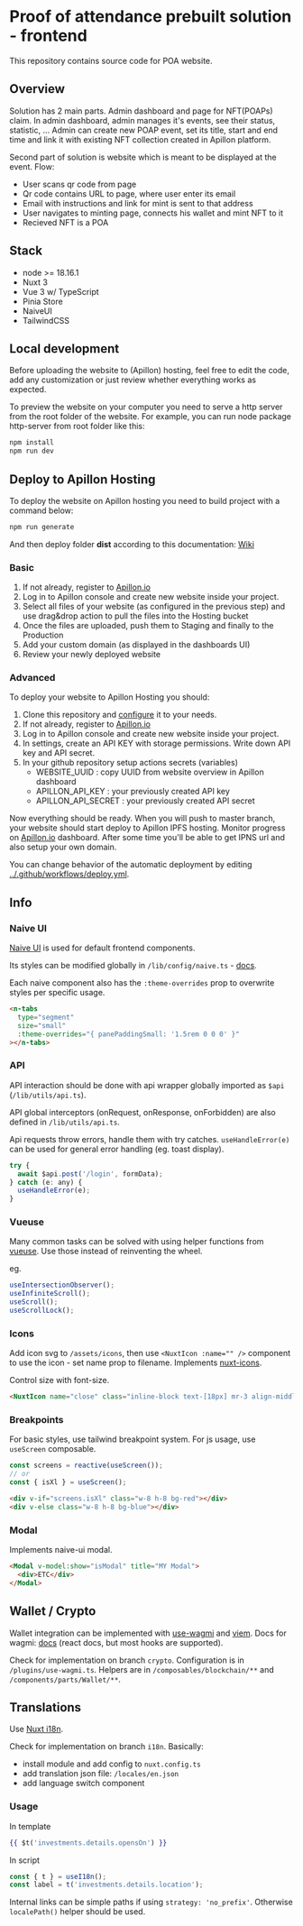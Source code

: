 # Proof of attendance prebuilt solution - frontend

This repository contains source code for POA website.

## Overview

Solution has 2 main parts. Admin dashboard and page for NFT(POAPs) claim.
In admin dashboard, admin manages it's events, see their status, statistic, ...
Admin can create new POAP event, set its title, start and end time and link it with existing NFT collection created in Apillon platform.

Second part of solution is website which is meant to be displayed at the event.
Flow:

- User scans qr code from page
- Qr code contains URL to page, where user enter its email
- Email with instructions and link for mint is sent to that address
- User navigates to minting page, connects his wallet and mint NFT to it
- Recieved NFT is a POA

## Stack

- node >= 18.16.1
- Nuxt 3
- Vue 3 w/ TypeScript
- Pinia Store
- NaiveUI
- TailwindCSS

## Local development

Before uploading the website to (Apillon) hosting, feel free to edit the code, add any customization or just review whether everything works as expected.

To preview the website on your computer you need to serve a http server from the root folder of the website. For example, you can run node package http-server from root folder like this:

```sh
npm install
npm run dev
```

## Deploy to Apillon Hosting

To deploy the website on Apillon hosting you need to build project with a command below:

```sh
npm run generate
```

And then deploy folder **dist** according to this documentation: [Wiki](https://wiki.apillon.io/build/3-hosting-api.html)

### Basic

1. If not already, register to [Apillon.io](https://app.apillon.io)
2. Log in to Apillon console and create new website inside your project.
3. Select all files of your website (as configured in the previous step) and use drag&drop action to pull the files into the Hosting bucket
4. Once the files are uploaded, push them to Staging and finally to the Production
5. Add your custom domain (as displayed in the dashboards UI)
6. Review your newly deployed website

### Advanced

To deploy your website to Apillon Hosting you should:

1. Clone this repository and [configure](#configure) it to your needs.
2. If not already, register to [Apillon.io](https://app.apillon.io)
3. Log in to Apillon console and create new website inside your project.
4. In settings, create an API KEY with storage permissions. Write down API key and API secret.
5. In your github repository setup actions secrets (variables)
   - WEBSITE_UUID : copy UUID from website overview in Apillon dashboard
   - APILLON_API_KEY : your previously created API key
   - APILLON_API_SECRET : your previously created API secret

Now everything should be ready. When you will push to master branch, your website should start deploy to Apillon IPFS hosting. Monitor progress on [Apillon.io](https://app.apillon.io) dashboard. After some time you'll be able to get IPNS url and also setup your own domain.

You can change behavior of the automatic deployment by editing [../.github/workflows/deploy.yml](../.github/workflows/deploy.yml).

## Info

### Naive UI

[Naive UI](https://www.naiveui.com/en-US/os-theme) is used for default frontend components.

Its styles can be modified globally in `/lib/config/naive.ts` - [docs](https://www.naiveui.com/en-US/os-theme/docs/customize-theme#Customizing-theme-vars-in-TypeScript).

Each naive component also has the `:theme-overrides` prop to overwrite styles per specific usage.

```html
<n-tabs
  type="segment"
  size="small"
  :theme-overrides="{ panePaddingSmall: '1.5rem 0 0 0' }"
></n-tabs>
```

### API

API interaction should be done with api wrapper globally imported as `$api` (`/lib/utils/api.ts`).

API global interceptors (onRequest, onResponse, onForbidden) are also defined in `/lib/utils/api.ts`.

Api requests throw errors, handle them with try catches. `useHandleError(e)` can be used for general error handling (eg. toast display).

```js
try {
  await $api.post('/login', formData);
} catch (e: any) {
  useHandleError(e);
}
```

### Vueuse

Many common tasks can be solved with using helper functions from [vueuse](https://vueuse.org/functions.html). Use those instead of reinventing the wheel.

eg.

```js
useIntersectionObserver();
useInfiniteScroll();
useScroll();
useScrollLock();
```

### Icons

Add icon svg to `/assets/icons`, then use `<NuxtIcon :name="" />` component to use the icon - set name prop to filename. Implements [nuxt-icons](https://github.com/gitFoxCode/nuxt-icons).

Control size with font-size.

```html
<NuxtIcon name="close" class="inline-block text-[18px] mr-3 align-middle" />
```

### Breakpoints

For basic styles, use tailwind breakpoint system. For js usage, use `useScreen` composable.

```js
const screens = reactive(useScreen());
// or
const { isXl } = useScreen();
```

```html
<div v-if="screens.isXl" class="w-8 h-8 bg-red"></div>
<div v-else class="w-8 h-8 bg-blue"></div>
```

### Modal

Implements naive-ui modal.

```html
<Modal v-model:show="isModal" title="MY Modal">
  <div>ETC</div>
</Modal>
```

## Wallet / Crypto

Wallet integration can be implemented with [use-wagmi](https://github.com/unicape/use-wagmi) and [viem](https://viem.sh/). Docs for wagmi: [docs](https://wagmi.sh/react/getting-started) (react docs, but most hooks are supported).

Check for implementation on branch `crypto`.
Configuration is in `/plugins/use-wagmi.ts`.
Helpers are in `/composables/blockchain/**` and `/components/parts/Wallet/**`.

## Translations

Use [Nuxt i18n](https://github.com/nuxt-modules/i18n).

Check for implementation on branch `i18n`. Basically:

- install module and add config to `nuxt.config.ts`
- add translation json file: `/locales/en.json`
- add language switch component

### Usage

In template

```handlebars
{{ $t('investments.details.opensOn') }}
```

In script

```js
const { t } = useI18n();
const label = t('investments.details.location');
```

Internal links can be simple paths if using `strategy: 'no_prefix'`. Otherwise `localePath()` helper should be used.

